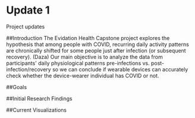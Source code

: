 # Update 1
Project updates

##Introduction 
The Evidation Health Capstone project explores the hypothesis that among people with COVID, recurring daily activity patterns are chronically shifted for some people just after infection (or subsequent recovery). (Daza) Our main objective is to analyze the data from participants' daily physiological patterns pre-infections vs. post-infection/recovery so we can conclude if wearable devices can accurately check whether the device-wearer individual has COVID or not. 

##Goals 

##Initial Research Findings

##Current Visualizations
 
